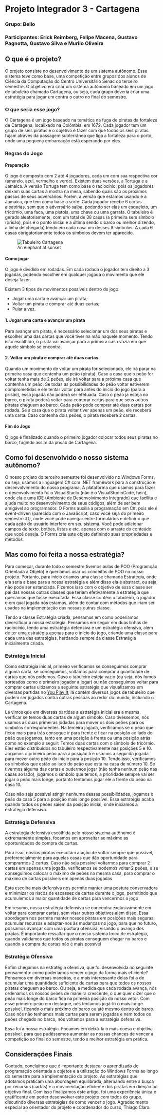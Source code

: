 # Projeto Integrador 3 - Cartagena

### Grupo: Bello
### Participantes: Erick Reimberg, Felipe Macena, Gustavo Pagnotta, Gustavo Silva e Murilo Oliveira

<h2> O que é o projeto? </h2>

<p> O projeto consiste no desenvolvimento de um sistema autônomo. Esse sistema teve como base, uma competição entre grupos dos alunos de Ciência da Computação do Centro Universitário Senac do terceiro semestre. O objetivo era criar um sistema autônomo baseado em um jogo de tabuleiro chamado Cartagena, ou seja, cada grupo deveria criar uma estratégia para jogar um contra o outro no final do semestre.</p>

<h3> O que seria esse jogo? </h3>

<p> O Cartagena é um jogo baseado na temática na fuga de piratas da fortaleza de Cartagena, localixado na Colômbia, em 1672. Cada jogador tem um grupo de seis piratas e o objetivo é fazer com que todos os seis piratas fujam através da passagem subterrânea que liga a fortaleza para o porto, onde uma pequena embarcação está esperando por eles. </p>

<h3> Regras do Jogo </h3>

<h4> Preparação </h4>

<p> O jogo é composto com 2 até 4 jogadores, cada um com sua respectiva cor (amarelo, azul, vermelho e verde). Existem duas versões, a Tortuga e a Jamaica. A versão Tortuga tem como base o raciocínio, pois os jogadores deixam suas cartas à mostra na mesa, sabendo quais são os próximos passos de seus adversários. Porém, a versão que estamos usando é a Jamaica, que tem como base a sorte. Cada jogador recebe 6 cartas aleatórias, sem que o adversário saiba, podendo ser elas um esqueleto, um tricórnio, uma faca, uma pistola, uma chave ou uma garrafa. O tabuleiro é gerado aleatoriamente, com um total de 38 casas (a primeira sem símbolo (prisão), pois é o ponto inicial e a última sendo o barco ou melhor dizendo, a linha de chegada) tendo em cada casa um desses 6 símbolos. A cada 6 casas obrigatoriamente todos os símbolos devem ter aparecido. </p>

<figure>
    <img src="https://tablegames.com.br/wp-content/uploads/2017/10/20171128_230947.jpg"
         alt="Tabuleiro Cartagena">
    <figcaption>An elephant at sunset</figcaption>
</figure>

<h4> Como jogar </h4>

<p> O jogo é dividido em rodadas. Em cada rodada o jogador tem direito a 3 jogadas, podendo escolher em qualquer jogada o movimento que ele deseja fazer.</p>
<p> Existem 3 tipos de movimentos possíveis dentro do jogo:</p>
<ul>
  <li> Jogar uma carta e avançar um pirata; </li>
  <li> Voltar um pirata e comprar até duas cartas; </li>
  <li> Pular a vez. </li>
</ul>

<h4> 1. Jogar uma carta e avançar um pirata </h4>
<p> Para avançar um pirata, é necessário selecionar um dos seus piratas e escolher uma das cartas que você tiver na mão naquele momento. Tendo isso escolhido, o pirata vai avançar para a primeira casa vazia em que aquele símbolo se encontra. </p>

<h4> 2. Voltar um pirata e comprar até duas cartas </h4>
<p> Quando um movimento de voltar um pirata for selecionado, ele irá parar na primeira casa que contenha um peão (pirata). Caso a casa que o peão for voltar tenha mais de 2 peões, ele irá voltar para a próxima casa que contenha um peão. Se todas as possibilidades do peão voltar estiverem comprometidas e ele tentar voltar para antes do início do jogo (para a prisão), essa jogada não poderá ser efetuada. Caso o peão ja esteja no barco, o pirata poderá voltar para comprar cartas para que seus outros piratas cheguem ao barco. Cada peão pode comprar até duas cartas por rodada. Se a casa que o pirata voltar tiver apenas um peão, ele receberá uma carta. Caso contenha dois peões, o pirata receberá 2 cartas. </p> 

<h4> Fim do Jogo </h4>
<p> O jogo é finalizado quando o primeiro jogador colocar todos seus piratas no barco, fugindo assim da prisão de Cartagena.</p>

<h2> Como foi desenvolvido o nosso sistema autônomo? </h2>
<p> O nosso projeto do terceiro semestre foi desenvolvido no Windows Forms, ou seja, usamos a linguagem C# com .NET framework para a construção e desenvolvimento do nosso programa. A plataforma que usamos para fazer o desenvolvimento foi o VisualStudio (não é o VisualStudioCode, hein), onde ela é uma IDE (Ambiente de Desenvolvimento Integrado) que facilita e ajuda muito no desenvolvimento de seus códigos, além de ser bem amigável ao programador. O Forms auxilia a programação em C#, pois ele é event-driven (parecido com o JavaScript, caso você seja do primeiro semestre :D), onde você pode navegar entre formulários e definir o que cada ação do usuário interfere em seu sistema. Você pode adicionar campos de texto, botões, listas e etc. apenas com o arraste do conteúdo que você deseja. O Forms cria este objeto definindo suas propriedades e métodos. </p>

<h2> Mas como foi feita a nossa estratégia? </h2>
<p> Para começar, durante todo o semestre tivemos aulas de POO (Programção Orientada a Objeto) e queríamos usar os conceitos de POO no nosso projeto. Portanto, para início criamos uma classe chamada Estratégia, onde ela seria a base para a nossa estratégia e além disso ela é abstract, ou seja, não pode ser estanciada. Fizemos isso com o objetivo de essa classe ser pai das nossas outras classes que teriam efetivamente a estratégia que queríamos que fosse executada. Essa classe contém o tabuleiro, o jogador e em qual jogada nós estamos, além de contar com métodos que iriam ser usados na implementação das nossas outras classe. </p>

<p> Tendo a classe Estratégia criada, pensamos em como poderíamos diversificar a nossa estratégia. Pensamos em seguir em duas linhas de raciocínio, tendo uma estratégia defensiva e um estratégia ofensiva, além de ter uma estratégia apenas para o início do jogo, criando uma classe para cada uma das estratégias, herdando sempre da classe Estratégia inicialmente criada.</p>

<h3> Estratégia Inicial </h3>

<p> Como estratégia inicial, primeiro verificamos se conseguimos comprar alguma carta, se conseguimos, voltamos para comprar a quantidade de cartas que nós podemos. Caso o tabuleiro esteja vazio (ou seja, nós fomos sorteados como o primeiro jogador a jogar) ou não conseguimos voltar para comprar cartas ultizamos a seguinte estratégia que visualizamos em diversas partidas no <a href="http://youplay.it/">You Play It</a>, lá contém diversos jogos de tabuleiro que podem ser jogados contra outras pessoas ao redor do mundo, incluindo o Cartagena.</p>
<p> Lá vimos que em diversas partidas a estratégia inicial era a mesma, verificar se temos duas cartas de algum símbolo. Caso tivéssemos, nós usamos as duas primeiras jodadas para mover os dois peões para os símbolos correspondentes. Na terceira jogada, verificamos se o peão que ficou mais para trás consegue ir para frente e ficar na posição ao lado do peão que jogamos, tanto em uma posição à frente ou uma posição atrás como no exemplo a seguir: Temos duas cartas com o símbolo de tricórnio. Eles estão distribuidos no tabuleiro respectivamente nas posições 5 e 10. Jogamos o primeiro peão para a posição 5 e usamos a segunda jogada para mover outro peão do início para a posição 10. Tendo isso, verificamos os símbolos que estão ao lado do peão que esta na casa de número 10. Se tivermos alguma das cartas e pudermos jogar (não tenha nenhum peão nas casas ao lado), jogamos o símbolo que temos, a prioridade sempre vai ser jogar o peão mais longe, portanto tentamos jogar ele a frente do peão na casa 10.</p>
<p> Caso não seja possível atingir nenhuma dessas possibilidades, jogamos o peão da casa 5 para a posição mais longe possível. Essa estratégia acaba quando todos os peões saiem da posição inicial, onde iniciamos a estratégia defensiva.</p>

<h3> Estratégia Defensiva </h3>

<p> A estratégia defensiva escolhida pelo nosso sistema autônomo é extremamente simples, focamos em aproveitar ao máximo as oportunidades de compra de cartas. </p>
<p> Para isso, nossos piratas executam a ação de voltar sempre que possível, preferencialmente para aquelas casas que dão oportunidade para comprarmos 2 cartas. Caso não seja possível voltarmos para comprar 2 cartas em apenas uma jogada, verificamos se podemos voltar 2 peões,  e se conseguimos colocar o máximo de peões na mesma casa, para comprar o máximo de cartas possíveis em apenas duas jogadas </p>
<p>Esta escolha mais defensiva nos permite manter uma postura conservadora e minimizar os riscos de escassez de cartas durante o jogo, permitindo que acumulemos a maior quantidade de cartas para vencermos o jogo</p>
<p>Em resumo, nossa estratégia defensiva se concentra exclusivamente em voltar para comprar cartas, sem visar outros objetivos além disso. Essa abordagem nos permite manter nossos piratas em posições mais seguras, acumular recursos e adaptar-nos às mudanças no jogo, para que no futuro, possamos avançar com uma postura ofensiva, visando o avanço dos piratas. 
É importante ressaltar que o nosso sistema troca de estratégia, quando validamos que todos os piratas conseguem chegar no barco e quando a compra de cartas não é mais possível</p>

<h3> Estratégia Ofensiva </h3>
<p> Enfim chegamos na estratégia ofensiva, que foi desenvolvida no seguinte pensamento: como poderíamos vencer o jogo da forma mais eficiente?  Pensamos em diversas maneiras, e a mais interessante delas foi a de acumular uma quantidade suficiente de cartas para que todos os nossos piratas cheguem ao barco. Ou seja, a medida que cada rodada avança, nós ordenamos os nossos peões de maneira crescente, o que quer dizer que o peão mais longe do barco fica na primeira posição do nosso vetor. Com esse primeiro peão em destaque, nós tentamos jogá-lo o mais longe possível, ficando o mais próximo do barco ou até mesmo dentro do barco. Caso nós não tenhamos mais cartas para serem jogadas e nem todos os peões chegado no barco, nós voltamos para a estratégia defensiva.</p>

<p> Essa foi a nossa estratégia. Focamos em deixá-la o mais coesa e objetiva possível, para que pudéssemos aumentar as nossas chances de vencer a competição ao final do semestre, tendo a melhor estratégia em prática. </p>

<h2> Considerações Finais </h2>

<p> Contudo, concluímos que é importante destacar o aprendizado de programação orientada a objetos e a utilização do Windows Forms ao longo do semestre para a implementação do projeto. As estratégias que adotamos praticam uma abordagem equilibrada, alternando entre a busca por recursos (cartas) e a movimentação eficiente dos piratas em direção ao objetivo final. Com isso finalizamos este artigo, foi uma experiência única e gratificante em poder desenvolver este projeto com todos do grupo, discutindo diversas estratégias de como vencer o jogo. Agradecimento especial ao orientador do projeto e coordenador do curso, Thiago Claro.
 </p>
